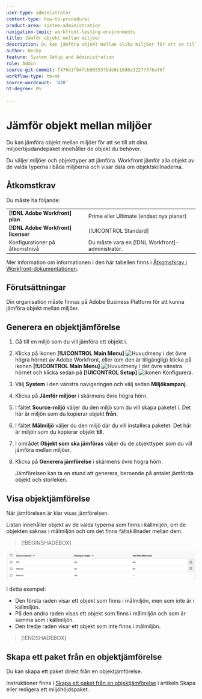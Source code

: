 ```yaml
---
user-type: administrator
content-type: how-to-procedural
product-area: system-administration
navigation-topic: workfront-testing-environments
title: Jämför objekt mellan miljöer
description: Du kan jämföra objekt mellan olika miljöer för att se till att dina miljöerbjudandepaket innehåller de objekt du behöver.
author: Becky
feature: System Setup and Administration
role: Admin
source-git-commit: f476b1f84fcb905537bde0c10d0a322773f6af0f
workflow-type: tm+mt
source-wordcount: '428'
ht-degree: 0%

---
```


# Jämför objekt mellan miljöer

Du kan jämföra objekt mellan miljöer för att se till att dina miljöerbjudandepaket innehåller de objekt du behöver.

Du väljer miljöer och objekttyper att jämföra. Workfront jämför alla objekt av de valda typerna i båda miljöerna och visar data om objektskillnaderna.

## Åtkomstkrav

Du måste ha följande:

<table>
  <tr>
   <td><strong>[!DNL Adobe Workfront] plan</strong>
   </td>
   <td> Prime eller Ultimate (endast nya planer)
   </td>
  </tr>
  <tr>
   <td><strong>[!DNL Adobe Workfront] licenser</strong>
   </td>
   <td> [!UICONTROL Standard]
   </td>
  </tr>
   <tr>
   <td>Konfigurationer på åtkomstnivå
   </td>
   <td>Du måste vara en [!DNL Workfront]-administratör.
   </td>
  </tr>
</table>

Mer information om informationen i den här tabellen finns i [Åtkomstkrav i Workfront-dokumentationen](/help/quicksilver/administration-and-setup/add-users/access-levels-and-object-permissions/access-level-requirements-in-documentation.md).

## Förutsättningar

Din organisation måste finnas på Adobe Business Platform för att kunna jämföra objekt mellan miljöer.

## Generera en objektjämförelse

1. Gå till en miljö som du vill jämföra ett objekt i.
1. Klicka på ikonen **[!UICONTROL Main Menu]** ![Huvudmeny](/help/_includes/assets/main-menu-icon.png) i det övre högra hörnet av Adobe Workfront, eller (om den är tillgänglig) klicka på ikonen **[!UICONTROL Main Menu]** ![Huvudmeny](/help/_includes/assets/main-menu-icon-left-nav.png) i det övre vänstra hörnet och klicka sedan på **[!UICONTROL Setup]** ![ikonen Konfigurera](/help/_includes/assets/gear-icon-setup.png).
1. Välj **System** i den vänstra navigeringen och välj sedan **Miljökampanj**.
1. Klicka på **Jämför miljöer** i skärmens övre högra hörn.
1. I fältet **Source-miljö** väljer du den miljö som du vill skapa paketet i. Det här är miljön som du kopierar objekt **från**.
1. I fältet **Målmiljö** väljer du den miljö där du vill installera paketet. Det här är miljön som du kopierar objekt **till**.
1. I området **Objekt som ska jämföras** väljer du de objekttyper som du vill jämföra mellan miljöer.
1. Klicka på **Generera jämförelse** i skärmens övre högra hörn.

   Jämförelsen kan ta en stund att generera, beroende på antalet jämförda objekt och storleken.

## Visa objektjämförelse

När jämförelsen är klar visas jämförelsen.

Listan innehåller objekt av de valda typerna som finns i källmiljön, om de objekten saknas i målmiljön och om det finns fältskillnader mellan dem.

>[!BEGINSHADEBOX]

![Jämförelseexempel](assets/environment-promotion-comparison.png)

I detta exempel:

* Den första raden visar ett objekt som finns i målmiljön, men som inte är i källmiljön.
* På den andra raden visas ett objekt som finns i målmiljön och som är samma som i källmiljön.
* Den tredje raden visar ett objekt som inte finns i målmiljön.

>[!ENDSHADEBOX]

## Skapa ett paket från en objektjämförelse

Du kan skapa ett paket direkt från en objektjämförelse.

Instruktioner finns i [Skapa ett paket från en objektjämförelse](/help/quicksilver/administration-and-setup/set-up-workfront/workfront-testing-environments/environment-promotion-create-package.md#create-a-package-from-an-object-comparison) i artikeln Skapa eller redigera ett miljöhöjdspaket.
